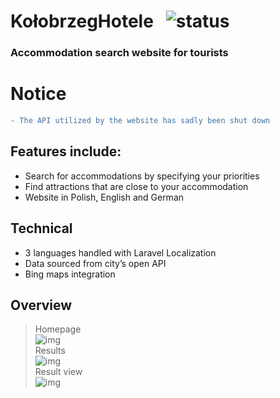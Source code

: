 # KołobrzegHotele &nbsp; <img src="https://img.shields.io/badge/status-finished-green" alt="status">

### Accommodation search website for tourists

# Notice

```diff
- The API utilized by the website has sadly been shut down
```

## Features include:

-   Search for accommodations by specifying your priorities
-   Find attractions that are close to your accommodation
-   Website in Polish, English and German

## Technical

-   3 languages handled with Laravel Localization
-   Data sourced from city’s open API
-   Bing maps integration

## Overview

> Homepage<br /><img src="https://user-images.githubusercontent.com/61974579/146548889-77acaa25-aee1-432b-9817-eabde4f58f78.png" alt="img"> <br />
> Results<br /> <img src="https://user-images.githubusercontent.com/61974579/146549746-6a6da0ed-818e-4767-8709-dccd9cf8b8bf.png" alt="img"> <br />
> Result view<br /> <img src="https://user-images.githubusercontent.com/61974579/146550027-31d2b403-e90b-4778-b4c4-5791065fe250.png" alt="img">
